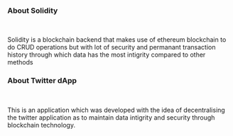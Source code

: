 ### About Solidity
<br/>
<p>Solidity is a blockchain backend that makes use of ethereum blockchain to do CRUD operations but with lot of security and permanant transaction history through which data has the most intigrity compared to other methods</p>

### About Twitter dApp
<br/>
<p>This is an application which was developed with the idea of decentralising the twitter application as to maintain data intigrity and security through blockchain technology.</p>